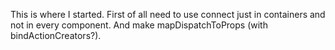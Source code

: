 This is where I started.
First of all need to use connect just in containers and not in every component.
And make mapDispatchToProps (with bindActionCreators?).
